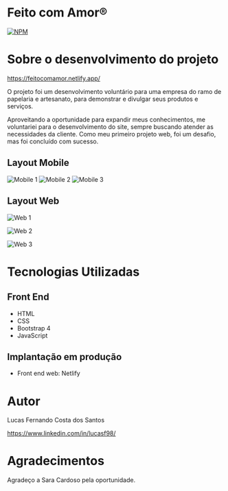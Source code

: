 # Feito com Amor®
[![NPM](https://img.shields.io/npm/l/react)](https://github.com/feernando998/feito-com-amor/blob/main/LICENCE) 

# Sobre o desenvolvimento do projeto

https://feitocomamor.netlify.app/

O projeto foi um desenvolvimento voluntário para uma empresa do ramo de papelaria e artesanato, para demonstrar e divulgar seus produtos e serviços.

Aproveitando a oportunidade para expandir meus conhecimentos, me voluntariei para o desenvolvimento do site, sempre buscando atender as necessidades da cliente. Como meu primeiro projeto web, foi um desafio, mas foi concluído com sucesso.

## Layout Mobile
![Mobile 1](https://github.com/feernando998/feito-com-amor/blob/main/imagens/mobile1.jpg) 
![Mobile 2](https://github.com/feernando998/feito-com-amor/blob/main/imagens/mobile2.jpg)
![Mobile 3](https://github.com/feernando998/feito-com-amor/blob/main/imagens/mobile3-darkmode.jpg)

## Layout Web
![Web 1](https://github.com/feernando998/feito-com-amor/blob/main/imagens/desktop1.png)

![Web 2](https://github.com/feernando998/feito-com-amor/blob/main/imagens/desktop2.png)

![Web 3](https://github.com/feernando998/feito-com-amor/blob/main/imagens/desktop3-darkmode.png)

# Tecnologias Utilizadas
## Front End
- HTML 
- CSS
- Bootstrap 4
- JavaScript

## Implantação em produção
- Front end web: Netlify

# Autor

Lucas Fernando Costa dos Santos

https://www.linkedin.com/in/lucasf98/

# Agradecimentos

Agradeço a Sara Cardoso pela oportunidade.

